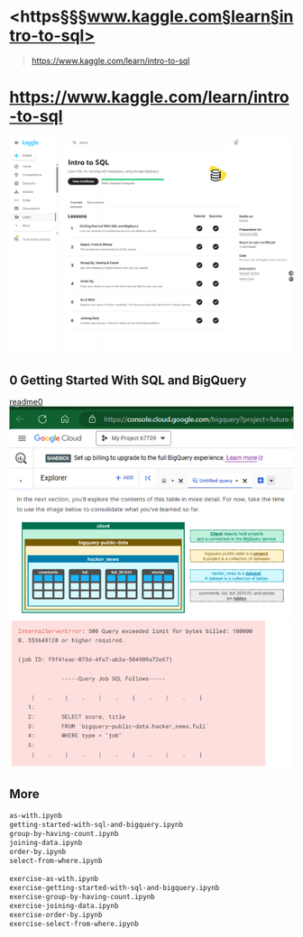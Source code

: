 # <https§§§www.kaggle.com§learn§intro-to-sql>
> <https://www.kaggle.com/learn/intro-to-sql>

# https://www.kaggle.com/learn/intro-to-sql

![alt text](image-4.png)

## 0 Getting Started With SQL and BigQuery
[readme0](./readme0.ipynb)
![alt text](image-1.png)
![alt text](image-2.png)
![alt text](image-3.png)

## More 

```
as-with.ipynb
getting-started-with-sql-and-bigquery.ipynb
group-by-having-count.ipynb
joining-data.ipynb
order-by.ipynb
select-from-where.ipynb

exercise-as-with.ipynb
exercise-getting-started-with-sql-and-bigquery.ipynb
exercise-group-by-having-count.ipynb
exercise-joining-data.ipynb
exercise-order-by.ipynb
exercise-select-from-where.ipynb
```
